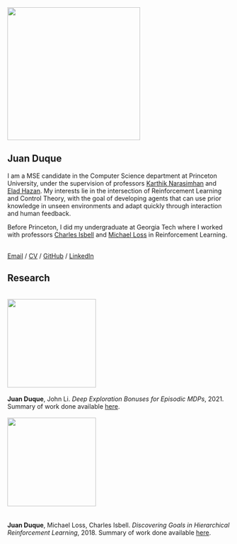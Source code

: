 <head>
  <link href="styles/style.scss" rel="stylesheet" type="text/css">
</head>

<div class="content">
  <img src="https://juanduquevan.github.io/docs/assets/juan_duque_picture.jpg" width="300">
  <div class="text">
    <h2><strong>Juan Duque</strong></h2>
    <p>I am a MSE candidate in the Computer Science department at Princeton University, under the supervision of professors <a href="https://www.cs.princeton.edu/~karthikn/">Karthik Narasimhan</a>       and <a href="https://www.ehazan.com/">Elad Hazan</a>. My interests lie in the intersection of           Reinforcement Learning and Control Theory, with the goal of developing agents that can use               prior knowledge in unseen environments and adapt quickly through interaction and human                   feedback.
    </p>
    <p>
    Before Princeton, I did my undergraduate at Georgia Tech where I worked with professors <a               href="https://www.cc.gatech.edu/fac/Charles.Isbell/">Charles Isbell</a> and <a                           href="https://people.math.gatech.edu/~loss/">Michael Loss</a> in Reinforcement Learning.
    </p> 
    <br>
    <div class="menu">
      <a href="mailto: juduque@princeton.edu">Email</a> / <a href="https://juanduquevan.github.io/docs/assets/Curriculum_Vitae.pdf">CV</a> / <a href="https://github.com/juanduquevan">GitHub</a> / <a href="https://www.linkedin.com/in/juan-duque/">LinkedIn</a>
    </div>
  </div>
  <h2><strong>Research</strong></h2>
  <br>
  <img src="https://juanduquevan.github.io/docs/assets/Exploration.PNG" width="200">
  <div class="text">
    <br>
    <strong>Juan Duque</strong>, John Li. <i>Deep Exploration Bonuses for Episodic MDPs</i>, 2021. Summary of work done available <a href="https://juanduquevan.github.io/docs/assets/RL_exploration_project (6) (2).pdf">here</a>.
    <br>
    <br>
  </div>
  <img src="https://juanduquevan.github.io/docs/assets/Goals2.PNG" width="200">
  <div class="text">
    <br>
    <br>
    <strong>Juan Duque</strong>, Michael Loss, Charles Isbell. <i>Discovering Goals in Hierarchical
Reinforcement Learning</i>, 2018. Summary of work done available <a href="https://juanduquevan.github.io/docs/assets/DiscoveringGoals (2).pdf">here</a>.
  </div>
</div>
<br>
<br>


